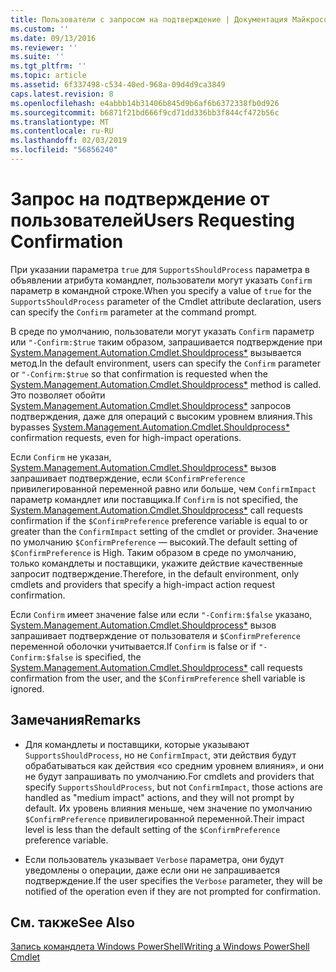 ```yaml
---
title: Пользователи с запросом на подтверждение | Документация Майкрософт
ms.custom: ''
ms.date: 09/13/2016
ms.reviewer: ''
ms.suite: ''
ms.tgt_pltfrm: ''
ms.topic: article
ms.assetid: 6f337498-c534-40ed-968a-09d4d9ca3849
caps.latest.revision: 8
ms.openlocfilehash: e4abbb14b31406b845d9b6af6b6372338fb0d926
ms.sourcegitcommit: b6871f21bd666f9cd71dd336bb3f844cf472b56c
ms.translationtype: MT
ms.contentlocale: ru-RU
ms.lasthandoff: 02/03/2019
ms.locfileid: "56856240"
---
```

# <a name="users-requesting-confirmation"></a><span data-ttu-id="3dd53-102">Запрос на подтверждение от пользователей</span><span class="sxs-lookup"><span data-stu-id="3dd53-102">Users Requesting Confirmation</span></span>

<span data-ttu-id="3dd53-103">При указании параметра `true` для `SupportsShouldProcess` параметра в объявлении атрибута командлет, пользователи могут указать `Confirm` параметр в командной строке.</span><span class="sxs-lookup"><span data-stu-id="3dd53-103">When you specify a value of `true` for the `SupportsShouldProcess` parameter of the Cmdlet attribute declaration, users can specify the `Confirm` parameter at the command prompt.</span></span>

<span data-ttu-id="3dd53-104">В среде по умолчанию, пользователи могут указать `Confirm` параметр или `"-Confirm:$true` таким образом, запрашивается подтверждение при [System.Management.Automation.Cmdlet.Shouldprocess\*](/dotnet/api/System.Management.Automation.Cmdlet.ShouldProcess) вызывается метод.</span><span class="sxs-lookup"><span data-stu-id="3dd53-104">In the default environment, users can specify the `Confirm` parameter or `"-Confirm:$true` so that confirmation is requested when the [System.Management.Automation.Cmdlet.Shouldprocess\*](/dotnet/api/System.Management.Automation.Cmdlet.ShouldProcess) method is called.</span></span> <span data-ttu-id="3dd53-105">Это позволяет обойти [System.Management.Automation.Cmdlet.Shouldprocess\*](/dotnet/api/System.Management.Automation.Cmdlet.ShouldProcess) запросов подтверждения, даже для операций с высоким уровнем влияния.</span><span class="sxs-lookup"><span data-stu-id="3dd53-105">This bypasses [System.Management.Automation.Cmdlet.Shouldprocess\*](/dotnet/api/System.Management.Automation.Cmdlet.ShouldProcess) confirmation requests, even for high-impact operations.</span></span>

<span data-ttu-id="3dd53-106">Если `Confirm` не указан, [System.Management.Automation.Cmdlet.Shouldprocess\*](/dotnet/api/System.Management.Automation.Cmdlet.ShouldProcess) вызов запрашивает подтверждение, если `$ConfirmPreference` привилегированной переменной равно или больше, чем `ConfirmImpact` параметр командлет или поставщика.</span><span class="sxs-lookup"><span data-stu-id="3dd53-106">If `Confirm` is not specified, the [System.Management.Automation.Cmdlet.Shouldprocess\*](/dotnet/api/System.Management.Automation.Cmdlet.ShouldProcess) call requests confirmation if the `$ConfirmPreference` preference variable is equal to or greater than the `ConfirmImpact` setting of the cmdlet or provider.</span></span> <span data-ttu-id="3dd53-107">Значение по умолчанию `$ConfirmPreference` — высокий.</span><span class="sxs-lookup"><span data-stu-id="3dd53-107">The default setting of `$ConfirmPreference` is High.</span></span> <span data-ttu-id="3dd53-108">Таким образом в среде по умолчанию, только командлеты и поставщики, укажите действие качественные запросит подтверждение.</span><span class="sxs-lookup"><span data-stu-id="3dd53-108">Therefore, in the default environment, only cmdlets and providers that specify a high-impact action request confirmation.</span></span>

<span data-ttu-id="3dd53-109">Если `Confirm` имеет значение false или если `"-Confirm:$false` указано, [System.Management.Automation.Cmdlet.Shouldprocess\*](/dotnet/api/System.Management.Automation.Cmdlet.ShouldProcess) вызов запрашивает подтверждение от пользователя и `$ConfirmPreference` переменной оболочки учитывается.</span><span class="sxs-lookup"><span data-stu-id="3dd53-109">If `Confirm` is false or if `"-Confirm:$false` is specified, the [System.Management.Automation.Cmdlet.Shouldprocess\*](/dotnet/api/System.Management.Automation.Cmdlet.ShouldProcess) call requests confirmation from the user, and the `$ConfirmPreference` shell variable is ignored.</span></span>

## <a name="remarks"></a><span data-ttu-id="3dd53-110">Замечания</span><span class="sxs-lookup"><span data-stu-id="3dd53-110">Remarks</span></span>

- <span data-ttu-id="3dd53-111">Для командлеты и поставщики, которые указывают `SupportsShouldProcess`, но не `ConfirmImpact`, эти действия будут обрабатываться как действия «со средним уровнем влияния», и они не будут запрашивать по умолчанию.</span><span class="sxs-lookup"><span data-stu-id="3dd53-111">For cmdlets and providers that specify `SupportsShouldProcess`, but not `ConfirmImpact`, those actions are handled as "medium impact" actions, and they will not prompt by default.</span></span> <span data-ttu-id="3dd53-112">Их уровень влияния меньше, чем значение по умолчанию `$ConfirmPreference` привилегированной переменной.</span><span class="sxs-lookup"><span data-stu-id="3dd53-112">Their impact level is less than the default setting of the `$ConfirmPreference` preference variable.</span></span>

- <span data-ttu-id="3dd53-113">Если пользователь указывает `Verbose` параметра, они будут уведомлены о операции, даже если они не запрашивается подтверждение.</span><span class="sxs-lookup"><span data-stu-id="3dd53-113">If the user specifies the `Verbose` parameter, they will be notified of the operation even if they are not prompted for confirmation.</span></span>

## <a name="see-also"></a><span data-ttu-id="3dd53-114">См. также</span><span class="sxs-lookup"><span data-stu-id="3dd53-114">See Also</span></span>

[<span data-ttu-id="3dd53-115">Запись командлета Windows PowerShell</span><span class="sxs-lookup"><span data-stu-id="3dd53-115">Writing a Windows PowerShell Cmdlet</span></span>](./writing-a-windows-powershell-cmdlet.md)
